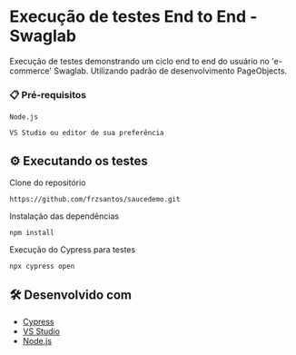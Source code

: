 # Execução de testes End to End - Swaglab

Execução de testes demonstrando um ciclo end to end do usuário no 'e-commerce' Swaglab.
Utilizando padrão de desenvolvimento PageObjects.

### 📋 Pré-requisitos

```
Node.js
```
```
VS Studio ou editor de sua preferência
```

## ⚙️ Executando os testes

Clone do repositório
```
https://github.com/frzsantos/saucedemo.git
```

Instalação das dependências
```
npm install
```

Execução do Cypress para testes
```
npx cypress open
```

## 🛠️ Desenvolvido com

* [Cypress](https://www.cypress.io/) 
* [VS Studio](https://visualstudio.microsoft.com/pt-br/) 
* [Node.js](https://nodejs.org/en/)
